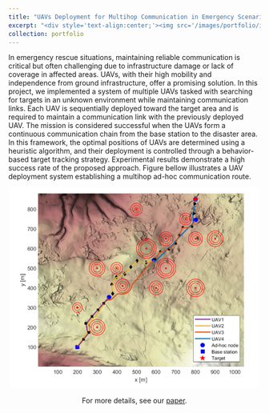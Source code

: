 ```yaml
---
title: "UAVs Deployment for Multihop Communication in Emergency Scenarios"
excerpt: "<div style='text-align:center;'><img src='/images/portfolio/icaiss_problem.png' width='500'>"
collection: portfolio
---
```


In emergency rescue situations, maintaining reliable communication is critical but often challenging due to infrastructure damage or lack of coverage in affected areas. UAVs, with their high mobility and independence from ground infrastructure, offer a promising solution. In this project, we implemented a system of multiple UAVs tasked with searching for targets in an unknown environment while maintaining communication links. Each UAV is sequentially deployed toward the target area and is required to maintain a communication link with the previously deployed UAV. The mission is considered successful when the UAVs form a continuous communication chain from the base station to the disaster area. In this framework, the optimal positions of UAVs are determined using a heuristic algorithm, and their deployment is controlled through a behavior-based target tracking strategy. Experimental results demonstrate a high success rate of the proposed approach. Figure bellow illustrates a UAV deployment system establishing a multihop ad-hoc communication route.

<div style='text-align:center;'><img src='/images/portfolio/icaiss.png' width='500'>

For more details, see our [paper](https://doi.org/10.1109/iccais56082.2022.9990164).